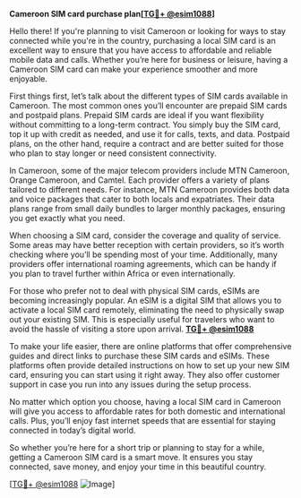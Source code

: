 **Cameroon SIM card purchase plan[[TG💪+ @esim1088](https://t.me/s/esim1088)]**

Hello there! If you're planning to visit Cameroon or looking for ways to stay connected while you're in the country, purchasing a local SIM card is an excellent way to ensure that you have access to affordable and reliable mobile data and calls. Whether you’re here for business or leisure, having a Cameroon SIM card can make your experience smoother and more enjoyable.

First things first, let’s talk about the different types of SIM cards available in Cameroon. The most common ones you’ll encounter are prepaid SIM cards and postpaid plans. Prepaid SIM cards are ideal if you want flexibility without committing to a long-term contract. You simply buy the SIM card, top it up with credit as needed, and use it for calls, texts, and data. Postpaid plans, on the other hand, require a contract and are better suited for those who plan to stay longer or need consistent connectivity.

In Cameroon, some of the major telecom providers include MTN Cameroon, Orange Cameroon, and Camtel. Each provider offers a variety of plans tailored to different needs. For instance, MTN Cameroon provides both data and voice packages that cater to both locals and expatriates. Their data plans range from small daily bundles to larger monthly packages, ensuring you get exactly what you need.

When choosing a SIM card, consider the coverage and quality of service. Some areas may have better reception with certain providers, so it’s worth checking where you’ll be spending most of your time. Additionally, many providers offer international roaming agreements, which can be handy if you plan to travel further within Africa or even internationally.

For those who prefer not to deal with physical SIM cards, eSIMs are becoming increasingly popular. An eSIM is a digital SIM that allows you to activate a local SIM card remotely, eliminating the need to physically swap out your existing SIM. This is especially useful for travelers who want to avoid the hassle of visiting a store upon arrival. **[TG💪+ @esim1088](https://t.me/s/esim1088)**

To make your life easier, there are online platforms that offer comprehensive guides and direct links to purchase these SIM cards and eSIMs. These platforms often provide detailed instructions on how to set up your new SIM card, ensuring you can start using it right away. They also offer customer support in case you run into any issues during the setup process.

No matter which option you choose, having a local SIM card in Cameroon will give you access to affordable rates for both domestic and international calls. Plus, you’ll enjoy fast internet speeds that are essential for staying connected in today’s digital world.

So whether you’re here for a short trip or planning to stay for a while, getting a Cameroon SIM card is a smart move. It ensures you stay connected, save money, and enjoy your time in this beautiful country.

[[TG💪+ @esim1088](https://t.me/s/esim1088) ![Image](https://i.postimg.cc/Y0z9fWf4/image.png)]